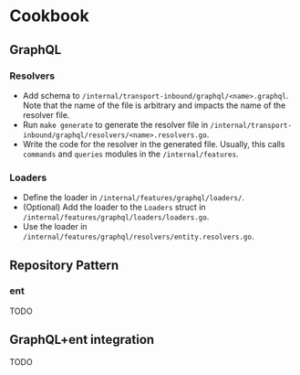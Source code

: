 # Cookbook

## GraphQL

### Resolvers

- Add schema to `/internal/transport-inbound/graphql/<name>.graphql`. Note
  that the name of the file is arbitrary and impacts the name of the resolver
  file.
- Run `make generate` to generate the resolver file in
  `/internal/transport-inbound/graphql/resolvers/<name>.resolvers.go`.
- Write the code for the resolver in the generated file. Usually, this calls
  `commands` and `queries` modules in the `/internal/features`.

### Loaders

- Define the loader in `/internal/features/graphql/loaders/`.
- (Optional) Add the loader to the `Loaders` struct in
  `/internal/features/graphql/loaders/loaders.go`.
- Use the loader in `/internal/features/graphql/resolvers/entity.resolvers.go`.

## Repository Pattern

### ent

TODO

## GraphQL+ent integration

TODO
